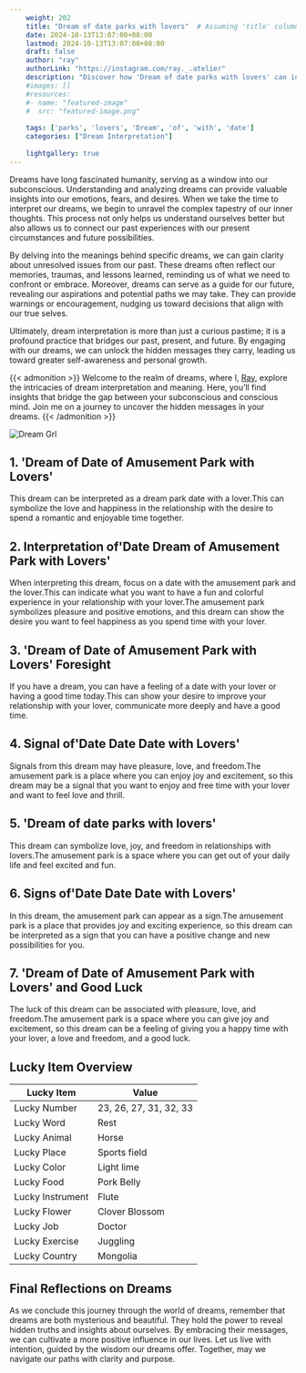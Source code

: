 ```yaml
---
    weight: 202
    title: "Dream of date parks with lovers"  # Assuming 'title' column exists
    date: 2024-10-13T13:07:00+08:00
    lastmod: 2024-10-13T13:07:00+08:00
    draft: false
    author: "ray"
    authorLink: "https://instagram.com/ray._.atelier"
    description: "Discover how 'Dream of date parks with lovers' can interpret your future and uncover its significant meanings in your life."
    #images: []
    #resources:
    #- name: "featured-image"
    #  src: "featured-image.png"
    
    tags: ['parks', 'lovers', 'Dream', 'of', 'with', 'date']
    categories: ["Dream Interpretation"]
    
    lightgallery: true
---
```

    
Dreams have long fascinated humanity, serving as a window into our subconscious. Understanding and analyzing dreams can provide valuable insights into our emotions, fears, and desires. When we take the time to interpret our dreams, we begin to unravel the complex tapestry of our inner thoughts. This process not only helps us understand ourselves better but also allows us to connect our past experiences with our present circumstances and future possibilities.

By delving into the meanings behind specific dreams, we can gain clarity about unresolved issues from our past. These dreams often reflect our memories, traumas, and lessons learned, reminding us of what we need to confront or embrace. Moreover, dreams can serve as a guide for our future, revealing our aspirations and potential paths we may take. They can provide warnings or encouragement, nudging us toward decisions that align with our true selves.

Ultimately, dream interpretation is more than just a curious pastime; it is a profound practice that bridges our past, present, and future. By engaging with our dreams, we can unlock the hidden messages they carry, leading us toward greater self-awareness and personal growth.

{{< admonition >}}
Welcome to the realm of dreams, where I, [Ray](https://instagram.com/ray._.atelier), explore the intricacies of dream interpretation and meaning. Here, you’ll find insights that bridge the gap between your subconscious and conscious mind. Join me on a journey to uncover the hidden messages in your dreams.
{{< /admonition >}}

![Dream Grl](https://cdn.pixabay.com/photo/2017/11/02/03/35/gothic-2910057_1280.jpg "Dream Grl")

## 1. 'Dream of Date of Amusement Park with Lovers'
This dream can be interpreted as a dream park date with a lover.This can symbolize the love and happiness in the relationship with the desire to spend a romantic and enjoyable time together.

## 2. Interpretation of'Date Dream of Amusement Park with Lovers'
When interpreting this dream, focus on a date with the amusement park and the lover.This can indicate what you want to have a fun and colorful experience in your relationship with your lover.The amusement park symbolizes pleasure and positive emotions, and this dream can show the desire you want to feel happiness as you spend time with your lover.

## 3. 'Dream of Date of Amusement Park with Lovers' Foresight
If you have a dream, you can have a feeling of a date with your lover or having a good time today.This can show your desire to improve your relationship with your lover, communicate more deeply and have a good time.

## 4. Signal of'Date Date Date with Lovers'
Signals from this dream may have pleasure, love, and freedom.The amusement park is a place where you can enjoy joy and excitement, so this dream may be a signal that you want to enjoy and free time with your lover and want to feel love and thrill.

## 5. 'Dream of date parks with lovers'
This dream can symbolize love, joy, and freedom in relationships with lovers.The amusement park is a space where you can get out of your daily life and feel excited and fun.

## 6. Signs of'Date Date Date with Lovers'
In this dream, the amusement park can appear as a sign.The amusement park is a place that provides joy and exciting experience, so this dream can be interpreted as a sign that you can have a positive change and new possibilities for you.

## 7. 'Dream of Date of Amusement Park with Lovers' and Good Luck
The luck of this dream can be associated with pleasure, love, and freedom.The amusement park is a space where you can give joy and excitement, so this dream can be a feeling of giving you a happy time with your lover, a love and freedom, and a good luck.

## Lucky Item Overview
| Lucky Item          | Value              |
|---------------|--------------------|
| Lucky Number        | 23, 26, 27, 31, 32, 33  |
| Lucky Word          | Rest |
| Lucky Animal        | Horse |
| Lucky Place         | Sports field     |
| Lucky Color         | Light lime     |
| Lucky Food          | Pork Belly      |
| Lucky Instrument    | Flute |
| Lucky Flower        | Clover Blossom    |
| Lucky Job           | Doctor       |
| Lucky Exercise      | Juggling  |
| Lucky Country       | Mongolia    |


##  Final Reflections on Dreams

As we conclude this journey through the world of dreams, remember that dreams are both mysterious and beautiful. They hold the power to reveal hidden truths and insights about ourselves. By embracing their messages, we can cultivate a more positive influence in our lives. Let us live with intention, guided by the wisdom our dreams offer. Together, may we navigate our paths with clarity and purpose.
